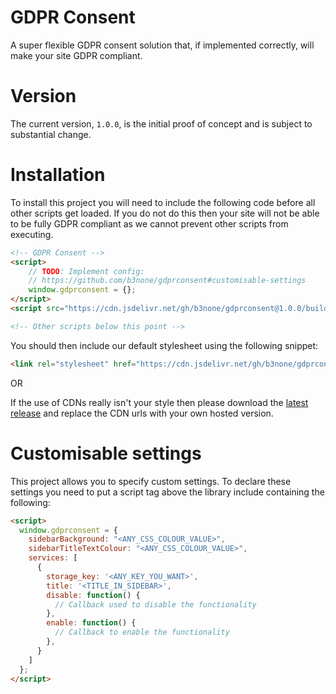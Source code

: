 # GDPR Consent
A super flexible GDPR consent solution that, if implemented correctly, will make your site GDPR compliant.

# Version
The current version, `1.0.0`, is the initial proof of concept and is subject to substantial change.

# Installation
To install this project you will need to include the following code before all other scripts get loaded. If you do not do this then your site will not be able to be fully GDPR compliant as we cannot prevent other scripts from executing.
```html
<!-- GDPR Consent -->
<script>
    // TODO: Implement config:
    // https://github.com/b3none/gdprconsent#customisable-settings
    window.gdprconsent = {};
</script>
<script src="https://cdn.jsdelivr.net/gh/b3none/gdprconsent@1.0.0/build/scripts/gdprconsent.min.js"></script>

<!-- Other scripts below this point -->
```

You should then include our default stylesheet using the following snippet:
```html
<link rel="stylesheet" href="https://cdn.jsdelivr.net/gh/b3none/gdprconsent@1.0.0/build/styles/gdprconsent.min.css" />
```

OR

If the use of CDNs really isn't your style then please download the [latest release](https://github.com/b3none/gdprconsent/releases/latest) and replace the CDN urls with your own hosted version.

# Customisable settings
This project allows you to specify custom settings.
To declare these settings you need to put a script tag above the library include containing the following:
```html
<script>
  window.gdprconsent = {
    sidebarBackground: "<ANY_CSS_COLOUR_VALUE>",
    sidebarTitleTextColour: "<ANY_CSS_COLOUR_VALUE>",
    services: [
      {
        storage_key: '<ANY_KEY_YOU_WANT>',
        title: '<TITLE_IN_SIDEBAR>',
        disable: function() {
          // Callback used to disable the functionality
        },
        enable: function() {
          // Callback to enable the functionality
        },
      }
    ]
  };
</script>
```

